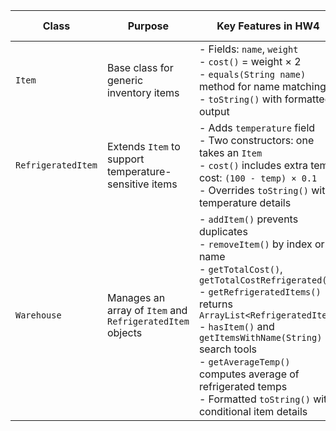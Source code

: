 | **Class**          | **Purpose**                                               | **Key Features in HW4**                                                                                                                                                                                                                                                                                                                                                                          | **What’s New or Different from HW3?**                                                                                                                                                                                                |
| ------------------ | --------------------------------------------------------- | ------------------------------------------------------------------------------------------------------------------------------------------------------------------------------------------------------------------------------------------------------------------------------------------------------------------------------------------------------------------------------------------------ | ------------------------------------------------------------------------------------------------------------------------------------------------------------------------------------------------------------------------------------ |
| `Item`             | Base class for generic inventory items                    | - Fields: `name`, `weight`  <br> - `cost()` = weight × 2 <br> - `equals(String name)` method for name matching <br> - `toString()` with formatted output                                                                                                                                                                                                                                         | ✅ **New `equals(String)` method** to compare names <br> ✅ Cleaned up and formatted `toString()`                                                                                                                                      |
| `RefrigeratedItem` | Extends `Item` to support temperature-sensitive items     | - Adds `temperature` field <br> - Two constructors: one takes an `Item` <br> - `cost()` includes extra temp cost: `(100 - temp) × 0.1` <br> - Overrides `toString()` with temperature details                                                                                                                                                                                                    | 🔄 Cost formula is consistent, but the **constructor from `Item` is a nice addition** for code reuse                                                                                                                                 |
| `Warehouse`        | Manages an array of `Item` and `RefrigeratedItem` objects | - `addItem()` prevents duplicates <br> - `removeItem()` by index or name <br> - `getTotalCost()`, `getTotalCostRefrigerated()` <br> - `getRefrigeratedItems()` returns `ArrayList<RefrigeratedItem>` <br> - `hasItem()` and `getItemsWithName(String)` search tools <br> - `getAverageTemp()` computes average of refrigerated temps <br> - Formatted `toString()` with conditional item details | ✅ **Major upgrades in functionality**: <br> - New `removeItem(String)` <br> - New `getItemsWithName(String)` for prefix search <br> - New `hasItem(String)` checker <br> - Enhanced `toString()` for pretty printing both item types |
